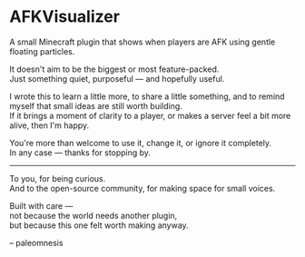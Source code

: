 # AFKVisualizer

A small Minecraft plugin that shows when players are AFK using gentle floating particles.

It doesn't aim to be the biggest or most feature-packed.  
Just something quiet, purposeful — and hopefully useful.

I wrote this to learn a little more, to share a little something, and to remind myself that small ideas are still worth building.  
If it brings a moment of clarity to a player, or makes a server feel a bit more alive, then I'm happy.

You're more than welcome to use it, change it, or ignore it completely.  
In any case — thanks for stopping by.

---

To you, for being curious.  
And to the open-source community, for making space for small voices.

Built with care —  
not because the world needs another plugin,  
but because this one felt worth making anyway.

– paleomnesis
